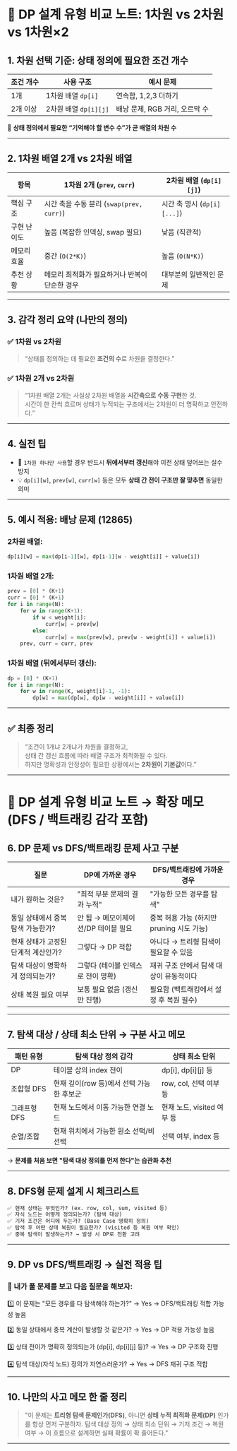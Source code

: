 # 🧠 DP 설계 유형 비교 노트: 1차원 vs 2차원 vs 1차원×2

## 1. 차원 선택 기준: 상태 정의에 필요한 조건 개수

| 조건 개수 | 사용 구조             | 예시 문제                      |
| --------- | --------------------- | ------------------------------ |
| 1개       | 1차원 배열 `dp[i]`    | 연속합, 1,2,3 더하기           |
| 2개 이상  | 2차원 배열 `dp[i][j]` | 배낭 문제, RGB 거리, 오르막 수 |

📌 **상태 정의에서 필요한 “기억해야 할 변수 수”가 곧 배열의 차원 수**

---

## 2. 1차원 배열 2개 vs 2차원 배열

| 항목        | 1차원 2개 (`prev`, `curr`)                    | 2차원 배열 (`dp[i][j]`)     |
| ----------- | --------------------------------------------- | --------------------------- |
| 핵심 구조   | 시간 축을 수동 분리 (`swap(prev, curr)`)      | 시간 축 명시 (`dp[i][...]`) |
| 구현 난이도 | 높음 (복잡한 인덱싱, swap 필요)               | 낮음 (직관적)               |
| 메모리 효율 | 중간 (`O(2*K)`)                               | 높음 (`O(N*K)`)             |
| 추천 상황   | 메모리 최적화가 필요하거나 반복이 단순한 경우 | 대부분의 일반적인 문제      |

---

## 3. 감각 정리 요약 (나만의 정의)

### ✅ 1차원 vs 2차원

> “상태를 정의하는 데 필요한 **조건의 수**로 차원을 결정한다.”

### ✅ 1차원 2개 vs 2차원

> “1차원 배열 2개는 사실상 2차원 배열을 **시간축으로 수동 구현**한 것.  
> 시간이 한 칸씩 흐르며 상태가 누적되는 구조에서는 2차원이 더 명확하고 안전하다.”

---

## 4. 실전 팁

- 🚨 `1차원 하나만 사용`할 경우 반드시 **뒤에서부터 갱신**해야 이전 상태 덮어쓰는 실수 방지
- 💡 `dp[i][w]`, `prev[w]`, `curr[w]` 등은 모두 **상태 간 전이 구조만 잘 맞추면** 동일한 의미

---

## 5. 예시 적용: 배낭 문제 (12865)

### 2차원 배열:

```python
dp[i][w] = max(dp[i-1][w], dp[i-1][w - weight[i]] + value[i])
```

### 1차원 배열 2개:

```python
prev = [0] * (K+1)
curr = [0] * (K+1)
for i in range(N):
    for w in range(K+1):
        if w < weight[i]:
            curr[w] = prev[w]
        else:
            curr[w] = max(prev[w], prev[w - weight[i]] + value[i])
    prev, curr = curr, prev
```

### 1차원 배열 (뒤에서부터 갱신):

```python
dp = [0] * (K+1)
for i in range(N):
    for w in range(K, weight[i]-1, -1):
        dp[w] = max(dp[w], dp[w - weight[i]] + value[i])
```

---

## ✅ 최종 정리

> “조건이 1개냐 2개냐가 차원을 결정하고,  
> 상태 간 갱신 흐름에 따라 배열 구조가 최적화될 수 있다.  
> 하지만 명확성과 안정성이 필요한 상황에서는 **2차원이 기본값**이다.”

---

# 🧠 DP 설계 유형 비교 노트 → 확장 메모 (DFS / 백트래킹 감각 포함)

## 6. DP 문제 vs DFS/백트래킹 문제 사고 구분

| 질문                                | DP에 가까운 경우                    | DFS/백트래킹에 가까운 경우                |
| ----------------------------------- | ----------------------------------- | ----------------------------------------- |
| 내가 원하는 것은?                   | "최적 부분 문제의 결과 누적"        | "가능한 모든 경우를 탐색"                 |
| 동일 상태에서 중복 탐색 가능한가?   | 안 됨 → 메모이제이션/DP 테이블 필요 | 중복 허용 가능 (하지만 pruning 시도 가능) |
| 현재 상태가 고정된 단계적 계산인가? | 그렇다 → DP 적합                    | 아니다 → 트리형 탐색이 필요할 수 있음     |
| 탐색 대상이 명확하게 정의되는가?    | 그렇다 (테이블 인덱스로 전이 명확)  | 재귀 구조 안에서 탐색 대상이 유동적이다   |
| 상태 복원 필요 여부                 | 보통 필요 없음 (갱신만 진행)        | 필요함 (백트래킹에서 설정 후 복원 필수)   |

---

## 7. 탐색 대상 / 상태 최소 단위 → 구분 사고 메모

| 패턴 유형    | 탐색 대상 정의 감각                      | 상태 최소 단위             |
| ------------ | ---------------------------------------- | -------------------------- |
| DP           | 테이블 상의 index 전이                   | dp\[i], dp\[i]\[j] 등      |
| 조합형 DFS   | 현재 깊이(row 등)에서 선택 가능한 후보군 | row, col, 선택 여부 등     |
| 그래프형 DFS | 현재 노드에서 이동 가능한 연결 노드      | 현재 노드, visited 여부 등 |
| 순열/조합    | 현재 위치에서 가능한 원소 선택/비선택    | 선택 여부, index 등        |

→ **문제를 처음 보면 "탐색 대상 정의를 먼저 한다"는 습관화 추천**

---

## 8. DFS형 문제 설계 시 체크리스트

```markdown
✅ 현재 상태는 무엇인가? (ex. row, col, sum, visited 등)
✅ 자식 노드는 어떻게 정의되는가? (탐색 대상)
✅ 기저 조건은 어디에 두는가? (Base Case 명확히 정의)
✅ 탐색 후 어떤 상태 복원이 필요한가? (visited 등 복원 여부 확인)
✅ 중복 탐색이 발생하는가? → 발생 시 DP로 전환 고려
```

---

## 9. DP vs DFS/백트래킹 → 실전 적용 팁

### 🚨 내가 풀 문제를 보고 다음 질문을 해보자:

1️⃣ 이 문제는 "모든 경우를 다 탐색해야 하는가?"
→ Yes → DFS/백트래킹 적합 가능성 높음

2️⃣ 동일 상태에서 중복 계산이 발생할 것 같은가?
→ Yes → DP 적용 가능성 높음

3️⃣ 상태 전이가 명확히 정의되는가 (dp\[i], dp\[i]\[j] 등)?
→ Yes → DP 구조화 진행

4️⃣ 탐색 대상(자식 노드) 정의가 자연스러운가?
→ Yes → DFS 재귀 구조 적합

---

## 10. 나만의 사고 메모 한 줄 정리

> "이 문제는 **트리형 탐색 문제인가(DFS)**, 아니면 **상태 누적 최적화 문제(DP)** 인가를 항상 먼저 구분하자.
> 탐색 대상 정의 → 상태 최소 단위 → 기저 조건 → 복원 여부 → 이 흐름으로 설계하면 실패 확률이 확 줄어든다."

---
